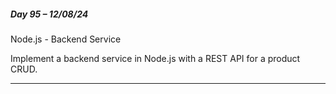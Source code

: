 ##### Day 95 – 12/08/24

Node.js - Backend Service

Implement a backend service in Node.js with a REST API for a product CRUD.

---